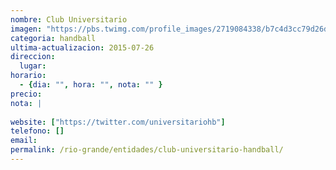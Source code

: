 ```yaml
---
nombre: Club Universitario
imagen: "https://pbs.twimg.com/profile_images/2719084338/b7c4d3cc79d26d42a03111b8ca89a51f.jpeg"
categoria: handball
ultima-actualizacion: 2015-07-26
direccion: 
  lugar: 
horario: 
  - {dia: "", hora: "", nota: "" }
precio: 
nota: | 
  
website: ["https://twitter.com/universitariohb"]
telefono: []
email: 
permalink: /rio-grande/entidades/club-universitario-handball/
---
```


